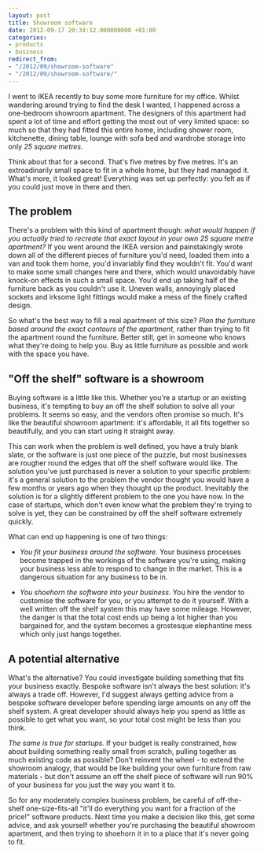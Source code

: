 ```yaml
---
layout: post
title: Showroom software
date: 2012-09-17 20:34:12.000000000 +01:00
categories:
- products
- business
redirect_from:
- "/2012/09/showroom-software"
- "/2012/09/showroom-software/"
---
```

I went to IKEA recently to buy some more furniture for my office. Whilst wandering around trying to find the desk I wanted, I happened across a one-bedroom showroom apartment. The designers of this apartment had spent a lot of time and effort getting the most out of very limited space: so much so that they had fitted this entire home, including shower room, kitchenette, dining table, lounge with sofa bed and wardrobe storage into only <i>25 square metres.</i>

Think about that for a second. That's five metres by five metres. It's an extroadinarily small space to fit in a whole home, but they had managed it. What's more, it looked great! Everything was set up perfectly: you felt as if you could just move in there and then.

## The problem

There's a problem with this kind of apartment though: *what would happen if you actually tried to recreate that exact layout in your own 25 square metre apartment?* If you went around the IKEA version and painstakingly wrote down all of the different pieces of furniture you'd need, loaded them into a van and took them home, you'd invariably find they wouldn't fit. You'd want to make some small changes here and there, which would unavoidably have knock-on effects in such a small space. You'd end up taking half of the furniture back as you couldn't use it. Uneven walls, annoyingly placed sockets and irksome light fittings would make a mess of the finely crafted design.

So what's the best way to fill a real apartment of this size? *Plan the furniture based around the exact contours of the apartment,* rather than trying to fit the apartment round the furniture. Better still, get in someone who knows what they're doing to help you. Buy as little furniture as possible and work with the space you have.

## "Off the shelf" software is a showroom

Buying software is a little like this. Whether you're a startup or an existing business, it's tempting to buy an off the shelf solution to solve all your problems. It seems so easy, and the vendors often promise so much. It's like the beautiful showroom apartment: it's affordable, it all fits together so beautifully, and you can start using it straight away.

This can work when the problem is well defined, you have a truly blank slate, or the software is just one piece of the puzzle, but most businesses are rougher round the edges that off the shelf software would like. The solution you've just purchased is never a solution to your specific problem: it's a general solution to the problem the vendor thought you would have a few months or years ago when they thought up the product. Inevitably the solution is for a slightly different problem to the one you have now. In the case of startups, which don't even know what the problem they're trying to solve is yet, they can be constrained by off the shelf software extremely quickly.

What can end up happening is one of two things:

* *You fit your business around the software.* Your business processes become trapped in the workings of the software you're using, making your business less able to respond to change in the market. This is a dangerous situation for any business to be in.

* *You shoehorn the software into your business.* You hire the vendor to customise the software for you, or you attempt to do it yourself. With a well written off the shelf system this may have some mileage. However, the danger is that the total cost ends up being a lot higher than you bargained for, and the system becomes a grostesque elephantine mess which only just hangs together.

## A potential alternative

What's the alternative? You could investigate building something that fits your business exactly. Bespoke software isn't always the best solution: it's always a trade off. However, I'd suggest always getting advice from a bespoke software developer before spending large amounts on any off the shelf system. A great developer should always help you spend as little as possible to get what you want, so your total cost might be less than you think.

*The same is true for startups.* If your budget is really constrained, how about building something really small from scratch, pulling together as much existing code as possible? Don't reinvent the wheel - to extend the showroom analogy, that would be like building your own furniture from raw materials - but don't assume an off the shelf piece of software will run 90% of your business for you just the way you want it to.

So for any moderately complex business problem, be careful of off-the-shelf one-size-fits-all "it'll do everything you want for a fraction of the price!" software products. Next time you make a decision like this, get some advice, and ask yourself whether you're purchasing the beautiful showroom apartment, and then trying to shoehorn it in to a place that it's never going to fit.
